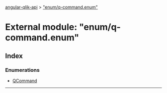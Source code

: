 [angular-qlik-api](../README.md) > ["enum/q-command.enum"](../modules/_enum_q_command_enum_.md)

# External module: "enum/q-command.enum"

## Index

### Enumerations

* [QCommand](../enums/_enum_q_command_enum_.qcommand.md)

---

